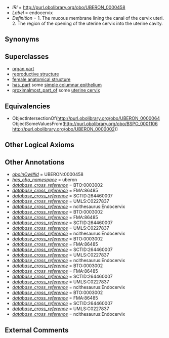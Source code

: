  * *IRI* = http://purl.obolibrary.org/obo/UBERON_0000458
 * *Label* = endocervix
 * *Definition* = 1. The mucous membrane lining the canal of the cervix uteri. 2. The region of the opening of the uterine cervix into the uterine cavity.

## Synonyms


## Superclasses

 * [organ part](../../UBERON/64/UBERON_0000064.md)
 * [reproductive structure](../../UBERON/56/UBERON_0005156.md)
 * [female anatomical structure](../../UBERON/04/UBERON_0014404.md)
 * [has_part](../../BFO/51/BFO_0000051.md) some [simple columnar epithelium](../../UBERON/85/UBERON_0000485.md)
 * [proximalmost_part_of](../../BSPO/06/BSPO_0001106.md) some [uterine cervix](../../UBERON/02/UBERON_0000002.md)

## Equivalencies

 * ObjectIntersectionOf(<http://purl.obolibrary.org/obo/UBERON_0000064> ObjectSomeValuesFrom(<http://purl.obolibrary.org/obo/BSPO_0001106> <http://purl.obolibrary.org/obo/UBERON_0000002>))

## Other Logical Axioms


## Other Annotations

 * *[oboInOwl#id](../../id/oboInOwl#id.md)* = UBERON:0000458
 * *[has_obo_namespace](../../ce/oboInOwl#hasOBONamespace.md)* = uberon
 * *[database_cross_reference](../../ef/oboInOwl#hasDbXref.md)* = BTO:0003002
 * *[database_cross_reference](../../ef/oboInOwl#hasDbXref.md)* = FMA:86485
 * *[database_cross_reference](../../ef/oboInOwl#hasDbXref.md)* = SCTID:264460007
 * *[database_cross_reference](../../ef/oboInOwl#hasDbXref.md)* = UMLS:C0227837
 * *[database_cross_reference](../../ef/oboInOwl#hasDbXref.md)* = ncithesaurus:Endocervix
 * *[database_cross_reference](../../ef/oboInOwl#hasDbXref.md)* = BTO:0003002
 * *[database_cross_reference](../../ef/oboInOwl#hasDbXref.md)* = FMA:86485
 * *[database_cross_reference](../../ef/oboInOwl#hasDbXref.md)* = SCTID:264460007
 * *[database_cross_reference](../../ef/oboInOwl#hasDbXref.md)* = UMLS:C0227837
 * *[database_cross_reference](../../ef/oboInOwl#hasDbXref.md)* = ncithesaurus:Endocervix
 * *[database_cross_reference](../../ef/oboInOwl#hasDbXref.md)* = BTO:0003002
 * *[database_cross_reference](../../ef/oboInOwl#hasDbXref.md)* = FMA:86485
 * *[database_cross_reference](../../ef/oboInOwl#hasDbXref.md)* = SCTID:264460007
 * *[database_cross_reference](../../ef/oboInOwl#hasDbXref.md)* = UMLS:C0227837
 * *[database_cross_reference](../../ef/oboInOwl#hasDbXref.md)* = ncithesaurus:Endocervix
 * *[database_cross_reference](../../ef/oboInOwl#hasDbXref.md)* = BTO:0003002
 * *[database_cross_reference](../../ef/oboInOwl#hasDbXref.md)* = FMA:86485
 * *[database_cross_reference](../../ef/oboInOwl#hasDbXref.md)* = SCTID:264460007
 * *[database_cross_reference](../../ef/oboInOwl#hasDbXref.md)* = UMLS:C0227837
 * *[database_cross_reference](../../ef/oboInOwl#hasDbXref.md)* = ncithesaurus:Endocervix
 * *[database_cross_reference](../../ef/oboInOwl#hasDbXref.md)* = BTO:0003002
 * *[database_cross_reference](../../ef/oboInOwl#hasDbXref.md)* = FMA:86485
 * *[database_cross_reference](../../ef/oboInOwl#hasDbXref.md)* = SCTID:264460007
 * *[database_cross_reference](../../ef/oboInOwl#hasDbXref.md)* = UMLS:C0227837
 * *[database_cross_reference](../../ef/oboInOwl#hasDbXref.md)* = ncithesaurus:Endocervix

## External Comments

